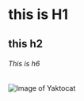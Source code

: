 # this is H1
## this h2
###### This is h6

![Image of Yaktocat](https://octodex.github.com/images/yaktocat.png)
